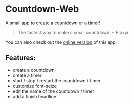 # Countdown-Web

A small app to create a countdown or a timer!

> The fastest way to make a small countdown! ~ Floxyi

You can also check out the [online version](https://floxyi.bplaced.net/) of this app.

## Features:

- create a countdown
- create a timer
- start / stop / restart the countdown / timer
- customize font-seize
- edit the name of the countdown / timer
- add a finish headline
